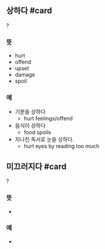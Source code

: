 ## 상하다 #card
?
### 뜻
- hurt
- offend
- upset
- damage
- spoil
### 예
- 기분을 상하다
	- hurt feelings/offend
- 음식이 상하다
	- food spoils
- 지나친 독서로 눈을 상하다.
	- hurt eyes by reading too much

## 미끄러지다 #card
?
### 뜻
-
### 예
-
